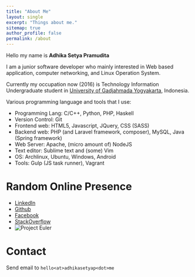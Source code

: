 ```yaml
---
title: "About Me"
layout: single
excerpt: "Things about me."
sitemap: true
author_profile: false
permalink: /about
---
```


Hello my name is **Adhika Setya Pramudita**

I am a junior software developer who mainly interested in Web based
application, computer networking, and Linux Operation System.

Currently my occupation now (2016) is Technology Information Undergraduate
student in [University of Gadjahmada Yogyakarta](http://ugm.ac.id/), Indonesia.

Various programming language and tools that I use:

- Programming Lang: C/C++, Python, PHP, Haskell
- Version Control: Git
- Frontend web: HTML5, Javascript, JQuery, CSS (SASS)
- Backend web: PHP (and Laravel framework, composer), MySQL, Java (Spring framework)
- Web Server: Apache, (micro amount of) NodeJS
- Text editor: Sublime text and (some) Vim
- OS: Archlinux, Ubuntu, Windows, Android
- Tools: Gulp (JS task runner), Vagrant


# Random Online Presence

- [LinkedIn](https://id.linkedin.com/in/adhikasp)
- [Github](https://github.com/adhikasp)
- [Facebook](https://www.facebook.com/adhika.setya)
- [StackOverflow](http://stackoverflow.com/users/4504053/adhika-setya-pramudita)
- ![Project Euler](https://projecteuler.net/profile/janjim.png)


# Contact

Send email to `hello<at>adhikasetyap<dot>me`
